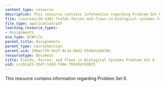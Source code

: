 ```yaml
---
content_type: resource
description: This resource contains information regarding Problem Set 6.
file: /courses/20-430j-fields-forces-and-flows-in-biological-systems-fall-2015/ccc0ca2535d7510df48efbb194703833_MIT20_430JF15_PS6_vFinal.pdf
file_type: application/pdf
learning_resource_types:
- Assignments
ocw_type: OCWFile
parent_title: Assignments
parent_type: CourseSection
parent_uid: 299acff0-5b2f-8c14-0442-9546dcebb78e
resourcetype: Document
title: Fields, Forces, and Flows in Biological Systems Problem Set 6
uid: ccc0ca25-35d7-510d-f48e-fbb194703833
---
```

This resource contains information regarding Problem Set 6.

